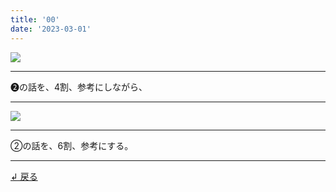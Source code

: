 ```yaml
---
title: '00'
date: '2023-03-01'
---
```

![](/images/22_00.jpg)
***
➋の話を、4割、参考にしながら、
***
![](/images/22_00_.jpg)
***
②の話を、6割、参考にする。
***
[ ↲ 戻る ](/posts/22)
